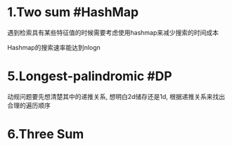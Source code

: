 # 1.Two sum #HashMap
遇到检索具有某些特征值的时候需要考虑使用hashmap来减少搜索的时间成本

Hashmap的搜索速率能达到nlogn

# 5.Longest-palindromic #DP
动规问题要先想清楚其中的递推关系, 想明白2d储存还是1d, 根据递推关系来找出合理的遍历顺序

# 6.Three Sum